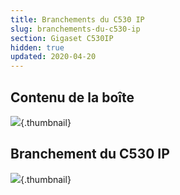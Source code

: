 ```yaml
---
title: Branchements du C530 IP
slug: branchements-du-c530-ip
section: Gigaset C530IP
hidden: true
updated: 2020-04-20
---
```


## Contenu de la boîte

![](images/contenu.png){.thumbnail}

## Branchement du C530 IP

![](images/branchements.png){.thumbnail}


